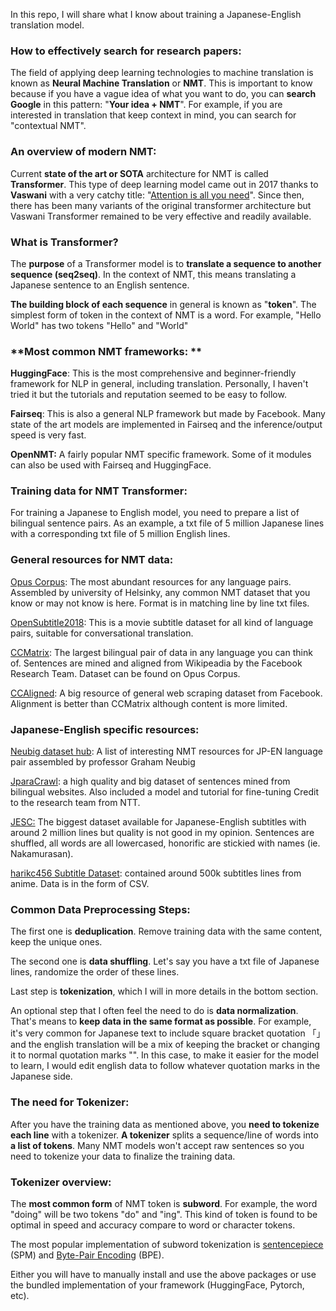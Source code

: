 In this repo, I will share what I know about training a Japanese-English translation model.

### **How to effectively search for research papers:**

The field of applying deep learning technologies to machine translation is known as **Neural Machine Translation** or **NMT**. This is important to know because if you have a vague idea of what you want to do, you can **search Google** in this pattern: "**Your idea + NMT**". For example, if you are interested in translation that keep context in mind, you can search for "contextual NMT". 

### **An overview of modern NMT:**

Current **state of the art or SOTA** architecture for NMT is called **Transformer**. This type of deep learning model came out in 2017 thanks to **Vaswani** with a very catchy title: "[Attention is all you need](https://arxiv.org/abs/1706.03762 "Attention is all you need")". Since then, there has been many variants of the original transformer architecture but Vaswani Transformer remained to be very effective and readily available.

### **What is Transformer?**

The **purpose** of a Transformer model is to **translate a sequence to another sequence (seq2seq)**. In the context of NMT, this means translating a Japanese sentence to an English sentence.

**The building block of each sequence** in general is known as "**token**". The simplest form of token in the context of NMT is a word. For example, "Hello World" has two tokens "Hello" and "World"

### **Most common NMT frameworks: **

**HuggingFace**: This is the most comprehensive and beginner-friendly framework for NLP in general, including translation. Personally, I haven't tried it but the tutorials and reputation seemed to be easy to follow. 

**Fairseq**: This is also a general NLP framework but made by Facebook. Many state of the art models are implemented in Fairseq and the inference/output speed is very fast. 

**OpenNMT:** A fairly popular NMT specific framework. Some of it modules can also be used with Fairseq and HuggingFace.

### **Training data for NMT Transformer:**

For training a Japanese to English model, you need to prepare a list of bilingual sentence pairs. As an example, a txt file of 5 million Japanese lines with a corresponding txt file of 5 million English lines.

### **General resources for NMT data:**

[Opus Corpus](https://opus.nlpl.eu/index.php "Opus Corpus"): The most abundant resources for any language pairs. Assembled by university of Helsinky, any common NMT dataset that you know or may not know is here. Format is in matching line by line txt files.

[OpenSubtitle2018](https://opus.nlpl.eu/OpenSubtitles-v2018.php "OpenSubtitle2018"): This is a movie subtitle dataset for all kind of language pairs, suitable for conversational translation.

[CCMatrix](https://opus.nlpl.eu/CCMatrix.php "CCMatrix"): The largest bilingual pair of data in any language you can think of. Sentences are mined and aligned from Wikipeadia by the Facebook Research Team. Dataset can be found on Opus Corpus.

[CCAligned](https://opus.nlpl.eu/CCAligned.php "CCAligned"): A big resource of general web scraping dataset from Facebook. Alignment is better than CCMatrix although content is more limited.

### **Japanese-English specific resources:**

[Neubig dataset hub](http://www.phontron.com/japanese-translation-data.php "Neubig dataset hub"):  A list of interesting NMT resources for JP-EN language pair assembled by professor Graham Neubig

[JparaCrawl](http://www.kecl.ntt.co.jp/icl/lirg/jparacrawl/ "JparaCrawl"): a high quality and big dataset of sentences mined from bilingual websites. Also included a model and tutorial for fine-tuning  Credit to the research team from NTT.

[JESC:](https://nlp.stanford.edu/projects/jesc/ "JESC:") The biggest dataset available for Japanese-English subtitles with around 2 million lines but quality is not good in my opinion. Sentences are shuffled, all words are all lowercased, honorific are stickied with names (ie. Nakamurasan). 

[harikc456 Subtitle Dataset](https://github.com/harikc456/anime-subs-mapping "harikc456 Subtitle Dataset"): contained around 500k subtitles lines from anime. Data is in the form of CSV. 

### **Common Data Preprocessing Steps:**

The first one is **deduplication**. Remove training data with the same content, keep the unique ones.

The second one is **data shuffling**. Let's say you have a txt file of Japanese lines, randomize the order of these lines. 

Last step is **tokenization**, which I will in more details in the bottom section.

An optional step that I often feel the need to do is **data normalization**. That's means to **keep data in the same format as possible**. For example, it's very common for Japanese text to include square bracket quotation 「」and the english translation will be a mix of keeping the bracket or changing it to normal quotation marks "". In this case, to make it easier for the model to learn, I would edit english data to follow whatever quotation marks in the Japanese side.

### **The need for Tokenizer:**

After you have the training data as mentioned above, you **need to tokenize each line** with a tokenizer. **A tokenizer** splits a sequence/line of words into **a list of tokens**. Many NMT models won't accept raw sentences so you need to tokenize your data to finalize the training data. 

### **Tokenizer overview:**

The **most common form** of NMT token is **subword**. For example, the word "doing" will be two tokens "do" and "ing". This kind of token is found to be optimal in speed and accuracy compare to word or character tokens. 

The most popular implementation of subword tokenization is [sentencepiece](https://github.com/google/sentencepiece "sentencepiece") (SPM) and [Byte-Pair Encoding](https://github.com/rsennrich/subword-nmt "Byte-Pair Encoding") (BPE). 

Either you will have to manually install and use the above packages or use the bundled implementation of your framework (HuggingFace, Pytorch, etc).
















